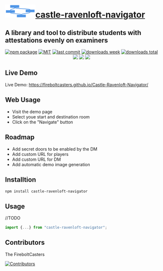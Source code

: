 <h1><a href="https://github.com/FireboltCasters/Castle-Ravenloft-Navigator"><img src="https://raw.githubusercontent.com/FireboltCasters/Castle-Ravenloft-Navigator/main/icon.png" width="100" heigth="100" /></a><a href="https://github.com/FireboltCasters/Castle-Ravenloft-Navigator">castle-ravenloft-navigator</a></h1><h2>A library and tool to distribute students with attestations evenly on examiners</h2>

<p align="center">
  <a href="https://badge.fury.io/js/castle-ravenloft-navigator.svg"><img src="https://badge.fury.io/js/castle-ravenloft-navigator.svg" alt="npm package" /></a>
  <a href="https://img.shields.io/github/license/FireboltCasters/Castle-Ravenloft-Navigator"><img src="https://img.shields.io/github/license/FireboltCasters/Castle-Ravenloft-Navigator" alt="MIT" /></a>
  <a href="https://img.shields.io/github/last-commit/FireboltCasters/Castle-Ravenloft-Navigator?logo=git"><img src="https://img.shields.io/github/last-commit/FireboltCasters/Castle-Ravenloft-Navigator?logo=git" alt="last commit" /></a>
  <a href="https://www.npmjs.com/package/castle-ravenloft-navigator"><img src="https://img.shields.io/npm/dm/castle-ravenloft-navigator.svg" alt="downloads week" /></a>
  <a href="https://www.npmjs.com/package/castle-ravenloft-navigator"><img src="https://img.shields.io/npm/dt/castle-ravenloft-navigator.svg" alt="downloads total" /></a>
  <a href="https://github.com/google/gts" alt="Google TypeScript Style"><img src="https://img.shields.io/badge/code%20style-google-blueviolet.svg"/></a>
  <a href="https://shields.io/" alt="Google TypeScript Style"><img src="https://img.shields.io/badge/uses-TypeScript-blue.svg"/></a>
  <a href="https://github.com/marketplace/actions/lint-action"><img src="https://img.shields.io/badge/uses-Lint%20Action-blue.svg"/></a>
</p>


## Live Demo

Live Demo: https://fireboltcasters.github.io/Castle-Ravenloft-Navigator/


## Web Usage
- Visit the demo page
- Select youe start and destination room
- Click on the "Navigate" button

## Roadmap

- Add secret doors to be enabled by the DM
- Add custom URL for players
- Add custom URL for DM
- Add automatic demo image generation


## Installtion

```
npm install castle-ravenloft-navigator
```

## Usage

//TODO

```ts
import {...} from "castle-ravenloft-navigator";
```

## Contributors

The FireboltCasters

<a href="https://github.com/FireboltCasters/Castle-Ravenloft-Navigator"><img src="https://contrib.rocks/image?repo=FireboltCasters/Castle-Ravenloft-Navigator" alt="Contributors" /></a>
